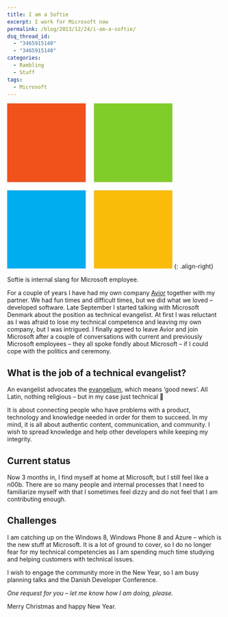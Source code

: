 ```yaml
---
title: I am a Softie
excerpt: I work for Microsoft now
permalink: /blog/2013/12/24/i-am-a-softie/
dsq_thread_id:
  - "3465915140"
  - "3465915140"
categories:
  - Rambling
  - Stuff
tags:
  - Microsoft
---
```

![Microsoft logo](/wp-content/uploads/microsoft-logo.jpg)
{: .align-right}

Softie is internal slang for Microsoft employee.

For a couple of years I have had my own company [Avior](http://avior.dk) together with my partner. We had fun times and difficult times, but we did what we loved – developed software. Late September I started talking with Microsoft Denmark about the position as technical evangelist. At first I was reluctant as I was afraid to lose my technical competence and leaving my own company, but I was intrigued. I finally agreed to leave Avior and join Microsoft after a couple of conversations with current and previously Microsoft employees – they all spoke fondly about Microsoft – if I could cope with the politics and ceremony.

## What is the job of a technical evangelist?

An evangelist advocates the [evangelium](http://en.wikipedia.org/wiki/Evangelium "Evangelium description on Wikipedia"), which means ‘good news’. All Latin, nothing religious – but in my case just technical 🙂

It is about connecting people who have problems with a product, technology and knowledge needed in order for them to succeed. In my mind, it is all about authentic content, communication, and community. I wish to spread knowledge and help other developers while keeping my integrity.

## Current status

Now 3 months in, I find myself at home at Microsoft, but I still feel like a n00b. There are so many people and internal processes that I need to familiarize myself with that I sometimes feel dizzy and do not feel that I am contributing enough.

## Challenges

I am catching up on the Windows 8, Windows Phone 8 and Azure – which is the new stuff at Microsoft. It is a lot of ground to cover, so I do no longer fear for my technical competencies as I am spending much time studying and helping customers with technical issues.

I wish to engage the community more in the New Year, so I am busy planning talks and the Danish Developer Conference.

_One request for you – let me know how I am doing, please._

Merry Christmas and happy New Year.
